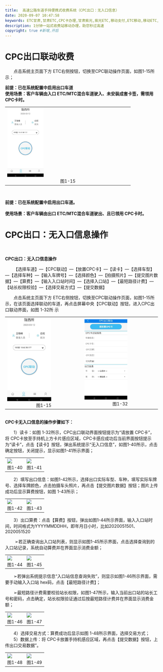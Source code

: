 ```yaml
---
title:  高速公路车道手持便携式收费系统（CPC出口：无入口信息）
date: 2020-09-07 10:47:58
keywords: ETC甘肃,甘肃ETC,CPC卡办理,甘肃紫光,紫光ETC,移动支付,ETC移动,移动ETC,ETC办理，ETC手持终端,甘肃ETC办理,甘肃ETC发行,移动发行终端,手持便携式收费系统
description: 1分钟一站式收费站移动办理，助您秒过高速
copyright: true #新增,开启
---
```


# CPC出口联动收费
&emsp;&emsp;点击系统主页面下方 ETC右侧按钮，切换至CPC联动操作页面，如图1-15所示；
<div style="font-weight:bold;">前提：已在系统配置中启用出口车道</div>

<div style="font-weight:bold;">使用场景：客户车辆由入口 ETC/MTC混合车道驶入、未安装成套卡签，需领用CPC卡时。</div>
<table>
  <td><img src="/pub-images/laneCpc-1.jpg"  width="30%" /><div style="text-align:center;">图1-15</div></td>
   </table>
   
      
  &emsp;&emsp;<div style="font-weight:bold;">前提：已在系统配置中启用出口车道。</div>
   &emsp;&emsp;<div style="font-weight:bold;">使用场景：客户车辆由出口 ETC/MTC混合车道驶出、且已领用  CPC卡时。</div>
   
   # CPC出口：无入口信息操作
   &emsp;&emsp;<div style="font-weight:bold;">CPC出口：无入口信息操作</div>
   
 &emsp;&emsp;【选择车道】—【CPC联动】—【放置CPC卡】—【读卡】—【选择车型】—【选择车种】—【输入车牌号】—【选择颜色】—【拍摄照片】—【提交图片数据】—【算费】—【输入入口站时间】—【选择入口站】—【最短路径计费】—【站长权限校验】—【选择交易方式】—【提交数据】

   &emsp;&emsp;点击系统主页面下方 ETC右侧按钮，切换至CPC联动操作页面，如图1-15所示，在该页面选择联动的车道，再点击屏幕中央【CPC联动】按钮，进入CPC出口联动界面，如图 1-32所
   示
   <table>
           <td><img src="/pub-images/laneCpcExitPassengerCar-1.jpg"  width="60%" /><div style="text-align:center;">图1-15</div></td>
            <td><img src="/pub-images/laneCpcExitPassengerCar-2.jpg"  width="60%" /><div style="text-align:center;">图1-32</div></td>
          </table>
   &emsp;&emsp;<div style="font-weight:bold;">CPC卡无入口信息的操作步骤如下：</div>
   
  &emsp;&emsp;1）读卡：如图 1-32所示，CPC出口联动界面按钮提示为“请放置 CPC卡”，将 CPC卡放至手持机上方卡片感应区域，CPC卡感应成功后当前界面按钮提示为“读卡”，点击【读卡】按钮，弹出系统提示“无入口信息”，如图1-40所示，点击确定按钮，关闭提示，显示如图1-41所示界面；
<table>
           <td><img src="/pub-images/laneNoEntryInformation-1.jpg"  width="60%" /><div style="text-align:center;">图1-40</div></td>
            <td><img src="/pub-images/laneNoEntryInformation-2.jpg"  width="60%" /><div style="text-align:center;">图1-41</div></td>
          </table>
  &emsp;&emsp;2）填写出口信息：如图1-42所示，选择出口实际车型、车种，填写实际车牌号、选择车牌颜色，点击拍摄车头照片，再点击【提交图片数据】按钮；图片上传成功后显示算费按钮，如图 1-43所示；
<table>
           <td><img src="/pub-images/laneNoEntryInformation-3.jpg"  width="60%" /><div style="text-align:center;">图1-42</div></td>
            <td><img src="/pub-images/laneNoEntryInformation-4.jpg"  width="60%" /><div style="text-align:center;">图1-43</div></td>
          </table>
  &emsp;&emsp;3）出口算费：点击【算费】按钮，弹出如图1-44所示界面，输入入口站时间，时间格式为YYYYMMDDHH，即年月日小时，比如2020051501、2020051520
 
  &emsp;&emsp; ➢若正确查询出入口站列表，则显示如图1-45所示界面，点击选择查询到的入口站记录，系统自动算费并在界面显示消费金额；
<table>
           <td><img src="/pub-images/laneNoEntryInformation-5.jpg"  width="60%" /><div style="text-align:center;">图1-44</div></td>
            <td><img src="/pub-images/laneNoEntryInformation-6.jpg"  width="60%" /><div style="text-align:center;">图1-45</div></td>
          </table>
  &emsp;&emsp;➢若弹出系统提示信息“入口站信息查询失败”，则显示如图1-46所示界面，需要手动输入入口站 hex码，点击【最短路径计费】；

  &emsp;&emsp;➢最短路径计费需要校验站长权限，如图1-47所示，输入当前出口站的站长工号和密码，点击确定，站长权限验证通过后按最短路径计费并在界面显示消费金额；
<table>
           <td><img src="/pub-images/laneNoEntryInformation-7.jpg"  width="60%" /><div style="text-align:center;">图1-46</div></td>
            <td><img src="/pub-images/laneNoEntryInformation-8.jpg"  width="60%" /><div style="text-align:center;">图1-47</div></td>
          </table>
          
 &emsp;&emsp;4）选择交易方式：算费成功后显示如图 1-48所示界面，选择交易方式；
  &emsp;&emsp;5）数据上传：将 CPC卡放置手持机感应区域，再点击【提交数据】按钮，上传出口交易数据”。
<table>
           <td><img src="/pub-images/laneNoEntryInformation-9.jpg"  width="60%" /><div style="text-align:center;">图1-48</div></td>
            <td><img src="/pub-images/laneNoEntryInformation-10.jpg"  width="6++0%" /><div style="text-align:center;">图1-49</div></td>
          </table>
   

